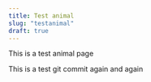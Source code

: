 ```yaml
---
title: Test animal
slug: "testanimal"
draft: true
---
```


This is a test animal page

This is a test git commit again and again
